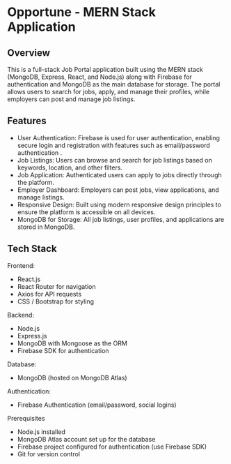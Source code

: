 # Opportune - MERN Stack Application

 ## Overview
This is a full-stack Job Portal application built using the MERN stack (MongoDB, Express, React, and Node.js) along with Firebase for authentication and MongoDB as the main database for storage. The portal allows users to search for jobs, apply, and manage their profiles, while employers can post and manage job listings.

## Features
- User Authentication: Firebase is used for user authentication, enabling secure login and registration with features such as email/password authentication .
- Job Listings: Users can browse and search for job listings based on keywords, location, and other filters.
- Job Application: Authenticated users can apply to jobs directly through the platform.
- Employer Dashboard: Employers can post jobs, view applications, and manage listings.
- Responsive Design: Built using modern responsive design principles to ensure the platform is accessible on all devices.
- MongoDB for Storage: All job listings, user profiles, and applications are stored in MongoDB.

## Tech Stack

 Frontend:

- React.js
- React Router for navigation
- Axios for API requests
- CSS / Bootstrap for styling
  
Backend:

- Node.js
- Express.js
- MongoDB with Mongoose as the ORM
- Firebase SDK for authentication
  
Database:

- MongoDB (hosted on MongoDB Atlas)
  
Authentication:

- Firebase Authentication (email/password, social logins)
  
Prerequisites

- Node.js installed
- MongoDB Atlas account set up for the database
- Firebase project configured for authentication (use Firebase SDK)
- Git for version control

